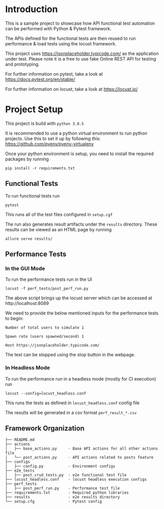# Introduction

This is a sample project to showcase how API functional test automation can be performed with Python & Pytest framework.

The APIs defined for the functional tests are then reused to run performance & load tests using the locust framework.

This project uses https://jsonplaceholder.typicode.com/ as the application under test. Please note it is a free to use fake Online REST API for testing and prototyping.

For further information on pytest, take a look at https://docs.pytest.org/en/stable/

For further information on locust, take a look at https://locust.io/

# Project Setup

This project is build with `python 3.8.5`

It is recommended to use a python virtual environment to run python projects. Use this to set it up by following this: https://github.com/pyenv/pyenv-virtualenv

Once your python environment is setup, you need to install the required packages by running

```
pip install -r requirements.txt
```

## Functional Tests

To run functional tests run

```
pytest
```

This runs all of the test files configured in `setup.cgf`

The run also generates result artifacts under the `results` directory. These results can be viewed as an HTML page by running

```
allure serve results/
```

## Performance Tests

### In the GUI Mode

To run the performance tests run in the UI

```
locust -f perf_tests/post_perf_run.py
```

The above script brings up the locust server which can be accessed at http://localhost:8089

We need to provide the below mentioned inputs for the performance tests to begin:

`Number of total users to simulate 1`

`Spawn rate (users spawned/second) 1`

`Host https://jsonplaceholder.typicode.com/`

The test can be stopped using the stop button in the webpage.

### In Headless Mode

To run the performance run in a headless mode (mostly for CI execution) run

```
locust --config=locust_headless.conf
```

This runs the tests as defined in `locust_headless.conf` config file

The results will be generated in a csv format `perf_result_*.csv`

## Framework Organization

```
├── README.md
├── actions
│   ├── base_actions.py     - Base API actions for all other actions file
│   └── post_actions.py     - API actions related to posts feature
├── configs
│   ├── config.py           - Environment configs
├── e2e_tests
│   ├── post_crud_tests.py  - e2e functional test file
├── locust_headless.conf    - locust headless execution configs
├── perf_tests
│   ├── post_perf_run.py    - Performance test file
├── requirements.txt        - Required python libraries
├── results                 - e2e results directory
└── setup.cfg               - Pytest config
```
